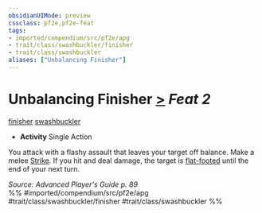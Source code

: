```yaml
---
obsidianUIMode: preview
cssclass: pf2e,pf2e-feat
tags:
- imported/compendium/src/pf2e/apg
- trait/class/swashbuckler/finisher
- trait/class/swashbuckler
aliases: ["Unbalancing Finisher"]
---
```

# Unbalancing Finisher  [>](chapter-9-playing-the-game.md#Actions "Single Action") *Feat 2*  
[finisher](finisher-apg.md)  [swashbuckler](rules/traits/swashbuckler-apg.md)  

- **Activity** Single Action

You attack with a flashy assault that leaves your target off balance. Make a melee [Strike](strike.md). If you hit and deal damage, the target is [flat-footed](conditions.md#Flat-footed) until the end of your next turn.

*Source: Advanced Player's Guide p. 89*  
%% #imported/compendium/src/pf2e/apg #trait/class/swashbuckler/finisher #trait/class/swashbuckler %%